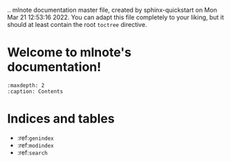 .. mlnote documentation master file, created by
   sphinx-quickstart on Mon Mar 21 12:53:16 2022.
   You can adapt this file completely to your liking, but it should at least
   contain the root `toctree` directive.

Welcome to mlnote's documentation!
==================================

```{toctree}
:maxdepth: 2
:caption: Contents
```

Indices and tables
==================

* :ref:`genindex`
* :ref:`modindex`
* :ref:`search`
